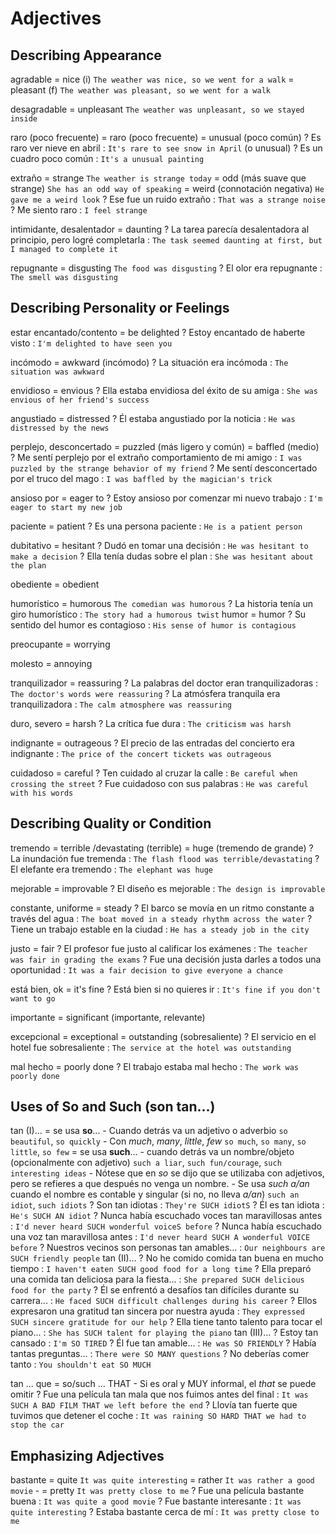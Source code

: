 # Adjectives

## Describing Appearance

agradable
    = nice (i) `The weather was nice, so we went for a walk`
    = pleasant (f) `The weather was pleasant, so we went for a walk`

desagradable
    = unpleasant `The weather was unpleasant, so we stayed inside`

raro (poco frecuente)
    = raro (poco frecuente)
    = unusual (poco común)
    ? Es raro ver nieve en abril : `It's rare to see snow in April` (o unusual)
    ? Es un cuadro poco común : `It's a unusual painting`

extraño
    = strange `The weather is strange today`
    = odd (más suave que strange) `She has an odd way of speaking`
    = weird (connotación negativa) `He gave me a weird look`
    ? Ese fue un ruido extraño : `That was a strange noise`
    ? Me siento raro : `I feel strange`

intimidante, desalentador = daunting
    ? La tarea parecía desalentadora al principio, pero logré completarla : `The task seemed daunting at first, but I managed to complete it`

repugnante = disgusting `The food was disgusting`
    ? El olor era repugnante : `The smell was disgusting`


## Describing Personality or Feelings

estar encantado/contento
    = be delighted
    ? Estoy encantado de haberte visto : `I'm delighted to have seen you`

incómodo = awkward (incómodo)
    ? La situación era incómoda : `The situation was awkward`

envidioso = envious
    ? Ella estaba envidiosa del éxito de su amiga : `She was envious of her friend's success`

angustiado = distressed
    ? Él estaba angustiado por la noticia : `He was distressed by the news`

perplejo, desconcertado
    = puzzled (más ligero y común)
    = baffled (medio)
    ? Me sentí perplejo por el extraño comportamiento de mi amigo : `I was puzzled by the strange behavior of my friend`
    ? Me sentí desconcertado por el truco del mago : `I was baffled by the magician's trick`

ansioso por
    = eager to
    ? Estoy ansioso por comenzar mi nuevo trabajo : `I'm eager to start my new job`

paciente = patient
    ? Es una persona paciente : `He is a patient person`

dubitativo = hesitant
    ? Dudó en tomar una decisión : `He was hesitant to make a decision`
    ? Ella tenía dudas sobre el plan : `She was hesitant about the plan`

obediente = obedient

humorístico = humorous `The comedian was humorous`
    ? La historia tenía un giro humorístico : `The story had a humorous twist`
humor = humor
    ? Su sentido del humor es contagioso : `His sense of humor is contagious`

preocupante = worrying

molesto = annoying

tranquilizador = reassuring
    ? La palabras del doctor eran tranquilizadoras : `The doctor's words were reassuring`
    ? La atmósfera tranquila era tranquilizadora : `The calm atmosphere was reassuring`

duro, severo = harsh
    ? La crítica fue dura : `The criticism was harsh`

indignante = outrageous
    ? El precio de las entradas del concierto era indignante : `The price of the concert tickets was outrageous`

cuidadoso = careful
    ? Ten cuidado al cruzar la calle : `Be careful when crossing the street`
    ? Fue cuidadoso con sus palabras : `He was careful with his words`

## Describing Quality or Condition

tremendo
    = terrible /devastating (terrible)
    = huge (tremendo de grande)
    ? La inundación fue tremenda :  `The flash flood was terrible/devastating`
    ? El elefante era tremendo : `The elephant was huge`


mejorable = improvable
    ? El diseño es mejorable : `The design is improvable`

constante, uniforme = steady
    ? El barco se movía en un ritmo constante a través del agua : `The boat moved in a steady rhythm across the water`
    ? Tiene un trabajo estable en la ciudad : `He has a steady job in the city`

justo = fair
    ? El profesor fue justo al calificar los exámenes : `The teacher was fair in grading the exams`
    ? Fue una decisión justa darles a todos una oportunidad : `It was a fair decision to give everyone a chance`

está bien, ok = it's fine
    ? Está bien si no quieres ir : `It's fine if you don't want to go`

importante = significant (importante, relevante)

excepcional
    = exceptional
    = outstanding (sobresaliente)
    ? El servicio en el hotel fue sobresaliente : `The service at the hotel was outstanding`

mal hecho = poorly done
    ? El trabajo estaba mal hecho : `The work was poorly done`

## Uses of So and Such (son tan...)

tan (I)...
    = se usa **so**...
        - Cuando detrás va un adjetivo o adverbio `so beautiful`, `so quickly`
        - Con _much_, _many_, _little_, _few_ `so much`, `so many`, `so little`, `so few`
    = se usa **such**...
        - cuando detrás va un nombre/objeto (opcionalmente con adjetivo) `such a liar`, `such fun/courage`, `such interesting ideas`
        - Nótese que en _so_ se dijo que se utilizaba con adjetivos, pero se refieres a que después no venga un nombre.
        - Se usa _such a/an_ cuando el nombre es contable y singular (si no, no lleva _a/an_) `such an idiot`, `such idiots`
    ? Son tan idiotas : `They're SUCH idiotS`
    ? Él es tan idiota : `He's SUCH AN idiot`
    ? Nunca había escuchado voces tan maravillosas antes : `I'd never heard SUCH wonderful voiceS before`
    ? Nunca había escuchado una voz tan maravillosa antes : `I'd never heard SUCH A wonderful VOICE before`
    ? Nuestros vecinos son personas tan amables... : `Our neighbours are SUCH friendly people`
tan (II)...
    ? No he comido comida tan buena en mucho tiempo : `I haven't eaten SUCH good food for a long time`
    ? Ella preparó una comida tan deliciosa para la fiesta... : `She prepared SUCH delicious food for the party`
    ? Él se enfrentó a desafíos tan difíciles durante su carrera... : `He faced SUCH difficult challenges during his career`
    ? Ellos expresaron una gratitud tan sincera por nuestra ayuda : `They expressed SUCH sincere gratitude for our help`
    ? Ella tiene tanto talento para tocar el piano... : `She has SUCH talent for playing the piano`
tan (III)...
    ? Estoy tan cansado : `I'm SO TIRED`
    ? Él fue tan amable... : `He was SO FRIENDLY`
    ? Había tantas preguntas... : `There were SO MANY questions`
    ? No deberías comer tanto : `You shouldn't eat SO MUCH`

tan ... que <consecuencia>
    = so/such ... THAT
        - Si es oral y MUY informal, el _that_ se puede omitir
    ? Fue una película tan mala que nos fuimos antes del final : `It was SUCH A BAD FILM THAT we left before the end`
    ? Llovía tan fuerte que tuvimos que detener el coche : `It was raining SO HARD THAT we had to stop the car`

## Emphasizing Adjectives

bastante <adjective>
    = quite  `It was quite interesting`
    = rather `It was rather a good movie` -
    = pretty `It was pretty close to me`
    ? Fue una película bastante buena : `It was quite a good movie`
    ? Fue bastante interesante : `It was quite interesting`
    ? Estaba bastante cerca de mí : `It was pretty close to me`
